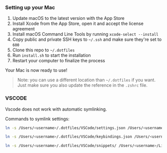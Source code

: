 ### Setting up your Mac

1. Update macOS to the latest version with the App Store
2. Install Xcode from the App Store, open it and accept the license agreement
3. Install macOS Command Line Tools by running `xcode-select --install`
4. Copy public and private SSH keys to `~/.ssh` and make sure they're set to `600`
5. Clone this repo to `~/.dotfiles`
6. Run `install.sh` to start the installation
7. Restart your computer to finalize the process

Your Mac is now ready to use!

> Note: you can use a different location than `~/.dotfiles` if you want. Just make sure you also update the reference in the `.zshrc` file.

### VSCODE
Vscode does not work with automatic symlinking.

Commands to symlink settings:
```bash
ln -s /Users/<username>/.dotfiles/VSCode/settings.json /Users/<username>/Library/Application\ Support/Code/User/settings.json
```

```bash
ln -s /Users/<username>/.dotfiles/VSCode/keybindings.json /Users/<username>/Library/Application\ Support/Code/User/keybindings.json
```
```bash
ln -s /Users/<username>/.dotfiles/VSCode/snippets/ /Users/<username>/Library/Application\ Support/Code/User
```